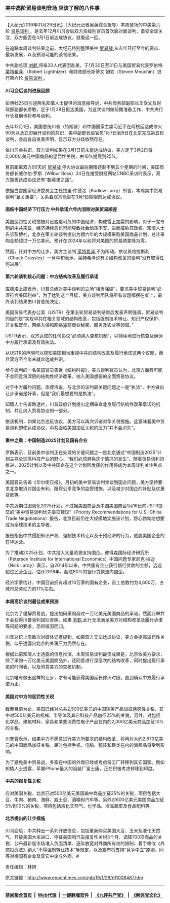 ### 美中高阶贸易谈判登场 应该了解的八件事
------------------------

<p>
 【大纪元2019年01月29日讯】（大纪元记者吴英综合报导）本周登场的中美第六轮
 <a href="http://www.epochtimes.com/gb/tag/%E8%B4%B8%E6%98%93%E8%B0%88%E5%88%A4.html">
  贸易谈判
 </a>
 ，是去年12月川习会后双方高级别官员首次面对面谈判，备受全球关注，双方能否在3月1日前达成协议，就看这一回。
</p>
<p>
 在追踪本周谈判结果之前，大纪元特别整理美中
 <a href="http://www.epochtimes.com/gb/tag/%E8%B4%B8%E6%98%93%E6%88%98.html">
  贸易战
 </a>
 从去年开打至今的要点、最新发展，以及预测可能的谈判结果。
</p>
<p>
 中共副总理
 <a href="http://www.epochtimes.com/gb/tag/%E5%88%98%E9%B9%A4.html">
  刘鹤
 </a>
 将率30人代表团赴美，于1月30日至31日与美国贸易代表罗伯特‧
 <a href="http://www.epochtimes.com/gb/tag/%E8%8E%B1%E7%89%B9%E5%B8%8C%E6%B3%BD.html">
  莱特希泽
 </a>
 （Robert Lighthizer）和财政部长斯蒂文‧姆钦（Steven Mnuchin）进行第六轮
 <a href="http://www.epochtimes.com/gb/tag/%E8%B4%B8%E6%98%93%E8%B0%88%E5%88%A4.html">
  贸易谈判
 </a>
 。
</p>
<h4>
 川习会后谈判进展回顾
</h4>
<p>
 彭博社25日引述两名知情人士提供的消息报导说，中共商务部副部长王受文及财政部副部长廖敏，定于1月28日抵达美国，为这次谈判做前期准备工作，中共央行行长易纲也将参与谈判。
</p>
<p>
 去年12月1日，美国总统川普（特朗普）和中国国家主席习近平在阿根廷达成停火90天以及立即展开谈判的共识，美中副部长级官员1月7日到9日在北京完成第五轮谈判，会后各自发表声明，显示双方分歧依然存在。
</p>
<p>
 依川习会共识，双方谈判如果在3月1日前未能达成协议，美方定于3月2日将2,000亿美元中国商品的惩罚性关税，由10%提高到25%。
</p>
<p>
 目前距离双方90天的
 <a href="http://www.epochtimes.com/gb/tag/%E8%B4%B8%E6%98%93%E6%88%98.html">
  贸易战
 </a>
 停火协议最后期限还剩不到五个星期的时间，美国商务部长威尔伯‧罗斯（Wilbur Ross）24日在接受财经网站CNBC采访时表示，双方距离达成协议还有“数英里之遥”。
</p>
<p>
 依据白宫国家经济委员会主任拉里‧库德洛（Kudlow Larry）所言，本周美中贸易谈判“至关重要”，关系着双方能否在3月1日期限前达成协议。
</p>
<h4>
 <strong>
  面临中国经济下行压力 中共承诺六年内消除对美贸易顺差
 </strong>
</h4>
<p>
 美国惩罚性关税措施对已岌岌可危的中国经济，构成雪上加霜的影响，对于一党专制的中共来说，经济持续恶化可能导致社会动荡不安，进而威胁其政权。知情人士告诉彭博社，北京在第五轮谈判提出为期六年的大规模采购美国商品计划，总计采购金额超过一万亿美元，预计在2024年以前将对美国的贸易顺差降为零。
</p>
<p>
 然而，针对中方的让步，美方主谈判
 <a href="http://www.epochtimes.com/gb/tag/%E8%8E%B1%E7%89%B9%E5%B8%8C%E6%B3%BD.html">
  莱特希泽
 </a>
 不为所动。参议员格拉斯利（Chuck Grassley）一月中旬表示，莱特希泽说有关结构改革的谈判“没有取得任何进展”。
</p>
<h4>
 <strong>
  第六轮谈判核心问题：中方结构改革及履行承诺
 </strong>
</h4>
<p>
 库德洛上周表示，川普总统对美中谈判的立场“相当强硬”，要求美中贸易谈判“必须符合美国利益”，为了达到这个目标，美方谈判团队将所有议题都摆在桌上，最终谈判结果由川普总统决定。
</p>
<p>
 美国贸易代表办公室（USTR）在第五轮贸易谈判结束后发表声明强调，贸易谈判的目的是“实现中共在相关领域的结构改革，包括强制技术转让、知识产权保护、非关税壁垒、网络入侵和网络盗窃商业秘密、服务及农业等领域。”
</p>
<p>
 USTR表示，双方达成的任何协议“必须纳入查核机制”，以持续地进行核查及确保中方履行承诺及有效执法。
</p>
<p>
 从USTR的声明可以窥知美国相当重视中共的结构改革及履行承诺这两个议题，而且双方至今尚未就此达成共识。
</p>
<p>
 参与谈判的一名美国官员告诉《纽约时报》，美方谈判官员认为，北京方面有可能不会同意将深层的结构性经济改革，纳入美国想要的全面贸易协议。
</p>
<p>
 对于中方履约问题，库德洛说，与北京的谈判最关键问题之一是“执法”，中方做出让步承诺是好事，但是“我们最想要的是执法”。
</p>
<p>
 知情人士告诉路透社，川普政府计划提出定期审查北京履行结构性改革承诺的机制，并且纳入贸易协议的一部分。
</p>
<p>
 依该机制，如果北京违反协议，美方可以再次诉诸对华关税措施。这意味着美中贸易谈判即使达成协议，中共面临美国加征关税的压力“并不会消失”。
</p>
<h4>
 <strong>
  重中之重：中国制造2025计划及国有企业
 </strong>
</h4>
<p>
 罗斯表示，目前美中谈判正在处理的关键问题之一是北京通过“中国制造2025”计划主导全球高科技产业的野心，“我们必须避免这个情况的发生”。随着贸易谈判的推进，2025计划以及中共国企在这个计划所发挥的作用将成为本周谈判关注焦点之一。
</p>
<p>
 美国官员告诉《华尔街日报》，月初的美中贸易谈判曾谈到国企问题，美方坚持要求北京取消对国企有利、阻碍公平竞争的监管措施，以及减少对国企的补贴及优惠贷款等。
</p>
<p>
 中共近期试图淡化2025计划，不过据美国商会及中国美国商会1月16日向USTR提交的“美中贸易谈判优先事项建议”（Priority Recommendations for U.S.-China Trade Negotiations）报告，北京目前仍在大规模地实施该计划，野心勃勃地想要成为全球技术的主导者。
</p>
<p>
 报告指出中共侵犯知识产权、强制技术转让以及干预经济的行为，威胁美国企业的在华运营。
</p>
<p>
 为了推动2025计划，中共投入大量资源支持国企。彼得森国际经济研究所（Peterson Institute for International Economics）中国问题专家尼克‧拉迪（Nick Lardy）表示，自2014年以来，中共国有企业获行银行贷款的金额，远远超过民营企业，估计2016年，超过80%的银行贷款流向国企。
</p>
<p>
 经济学家估计，中国目前拥有超过10万家的国有企业，员工总数约为4,600万，占城市总劳动力的11%左右。
</p>
<h4>
 <strong>
  本周高阶谈判最佳成果预测
 </strong>
</h4>
<p>
 北京为了缓解贸易战，提出加码采购超过一万亿美元美国商品的承诺，然而此举并不会获得川普谈判团队青睐。如果
 <a href="http://www.epochtimes.com/gb/tag/%E5%88%98%E9%B9%A4.html">
  刘鹤
 </a>
 此行无法满足美方对结构改革及履行承诺等问题的要求，恐将锻羽而归。
</p>
<p>
 川普总统上周数次对媒体记者提到，如果双方无法达成协议，美方会提高惩罚性关税，似乎透露出北京的关税压力仍然存在。
</p>
<p>
 根据此前知情人士透露的信息推演，本周贸易谈判最佳成果是，北京依美方要求，除了采购一万亿美元美国商品外，还同意进行深层次的结构改革，同时提出履行承诺的时间表，以及同意美方的查核机制。
</p>
<p>
 北京唯有做出这样的让步，才有可能获得美国延长停火时限，直到确认中方履行承诺为止。
</p>
<h4>
 <strong>
  美国对中方的惩罚性关税
 </strong>
</h4>
<p>
 截至目前为止，美国已经对总共2,500亿美元的中国输美产品加征惩罚性关税，其中对500亿美元的机械、半导体及其它科技产品加征25%的关税，另外，对包括化学品、建筑材料、家具和某些消费性电子产品在内的2,000亿美元商品加征10%的关税。
</p>
<p>
 川普曾表示，如果中方不愿意进行美方所要求的结构改革，将再对大约2,670亿美元的中国商品加征关税。届时包括手机、电脑、服装和鞋类在内的消费品将受到影响。
</p>
<p>
 为了避免美中贸易战，多家在中国的外商已经或考虑将工厂转移到其它国家。例如知情人士透露，苹果iPhone最大的组装厂富士康，正在积极考虑转移到印度。
</p>
<h4>
 <strong>
  中共的报复性关税
 </strong>
</h4>
<p>
 应对美国关税，北京已对500亿美元美国输中商品加征25%的关税，项目包括大豆、牛肉、猪肉、海鲜、威士忌、酒精和汽车等。另外对600亿美元美国商品加征5%到10%的关税，项目包括液化天然气、化学品、冷冻蔬菜及食品配料等。
</p>
<h4>
 <strong>
  北京提出的让步措施
 </strong>
</h4>
<p>
 川习会后，中共释出一系列开放信息，包括重新购买美国大豆、玉米及液化天然气、开放美国大米进口、停征美国制汽车报复性关税3个月、调降700项商品的关税、公布最新版市场准入负面清单、逐年放宽对外商所有权的限制、着手修改《外商投资法》纳入“不得强制转让技术”等规定，以及宣布将支持“竞争中立”原则，同等对待国有企业及其它中企与外商。#
</p>
<p>
 责任编辑：林妍
</p>
<p>
</p>

原文链接：http://www.epochtimes.com/gb/19/1/28/n11008487.htm


------------------------
#### [禁闻聚合首页](https://github.com/gfw-breaker/banned-news/blob/master/README.md) &nbsp;|&nbsp; [Web代理](https://github.com/gfw-breaker/open-proxy/blob/master/README.md) &nbsp;|&nbsp; [一键翻墙软件](https://github.com/gfw-breaker/nogfw/blob/master/README.md) &nbsp;|&nbsp; [《九评共产党》](https://github.com/gfw-breaker/9ping.md/blob/master/README.md#九评之一评共产党是什么) &nbsp;|&nbsp; [《解体党文化》](https://github.com/gfw-breaker/jtdwh.md/blob/master/README.md#绪论)
